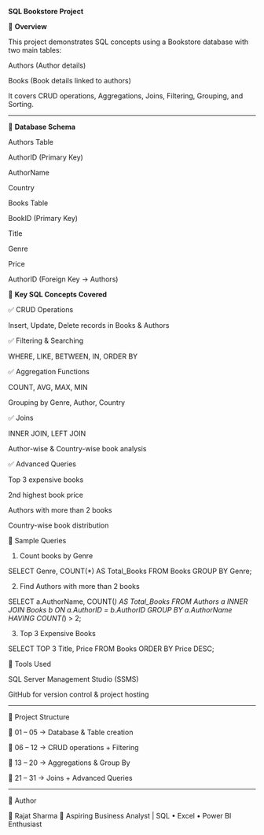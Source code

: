  **SQL Bookstore Project**

🔹 **Overview**

This project demonstrates SQL concepts using a Bookstore database with two main tables:

Authors (Author details)

Books (Book details linked to authors)


It covers CRUD operations, Aggregations, Joins, Filtering, Grouping, and Sorting.


---

🔹 **Database Schema**

Authors Table

AuthorID (Primary Key)

AuthorName

Country


Books Table

BookID (Primary Key)

Title

Genre

Price

AuthorID (Foreign Key → Authors)



🔹 **Key SQL Concepts Covered**

✅ CRUD Operations

Insert, Update, Delete records in Books & Authors


✅ Filtering & Searching

WHERE, LIKE, BETWEEN, IN, ORDER BY


✅ Aggregation Functions

COUNT, AVG, MAX, MIN

Grouping by Genre, Author, Country


✅ Joins

INNER JOIN, LEFT JOIN

Author-wise & Country-wise book analysis


✅ Advanced Queries

Top 3 expensive books

2nd highest book price

Authors with more than 2 books

Country-wise book distribution


🔹 Sample Queries

1. Count books by Genre

SELECT Genre, COUNT(*) AS Total_Books
FROM Books
GROUP BY Genre;

2. Find Authors with more than 2 books

SELECT a.AuthorName, COUNT(*) AS Total_Books
FROM Authors a
INNER JOIN Books b ON a.AuthorID = b.AuthorID
GROUP BY a.AuthorName
HAVING COUNT(*) > 2;

3. Top 3 Expensive Books

SELECT TOP 3 Title, Price
FROM Books
ORDER BY Price DESC;


🔹 Tools Used

SQL Server Management Studio (SSMS)

GitHub for version control & project hosting



---

🔹 Project Structure

📂 01 – 05 → Database & Table creation

📂 06 – 12 → CRUD operations + Filtering

📂 13 – 20 → Aggregations & Group By

📂 21 – 31 → Joins + Advanced Queries



---

🔹 Author

👤 Rajat Sharma
📌 Aspiring Business Analyst | SQL • Excel • Power BI Enthusiast
